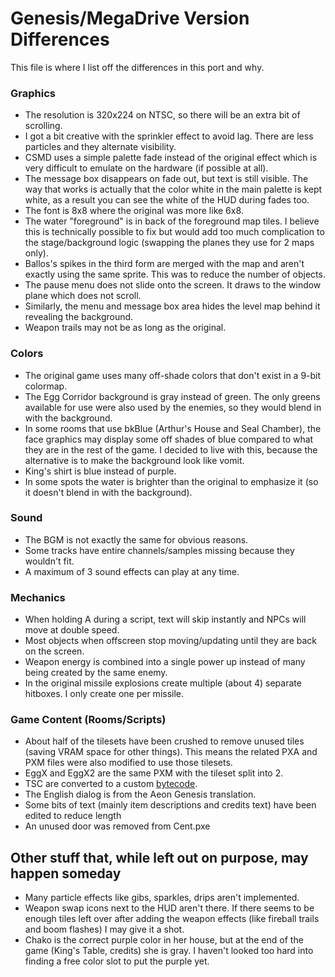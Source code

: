 # Genesis/MegaDrive Version Differences
This file is where I list off the differences in this port and why.

### Graphics

 - The resolution is 320x224 on NTSC, so there will be an extra bit of scrolling.
 - I got a bit creative with the sprinkler effect to avoid lag. There are less particles and they alternate visibility.
 - CSMD uses a simple palette fade instead of the original effect which is very difficult to emulate on the hardware (if possible at all).
 - The message box disappears on fade out, but text is still visible. The way that works is actually that the color white in the main palette is kept white, as a result you can see the white of the HUD during fades too.
 - The font is 8x8 where the original was more like 6x8.
 - The water "foreground" is in back of the foreground map tiles. I believe this is technically possible to fix but would add too much complication to the stage/background logic (swapping the planes they use for 2 maps only).
 - Ballos's spikes in the third form are merged with the map and aren't exactly using the same sprite. This was to reduce the number of objects.
 - The pause menu does not slide onto the screen. It draws to the window plane which does not scroll.
 - Similarly, the menu and message box area hides the level map behind it revealing the background.
 - Weapon trails may not be as long as the original.

### Colors

 - The original game uses many off-shade colors that don't exist in a 9-bit colormap.
 - The Egg Corridor background is gray instead of green. The only greens available for use were also used by the enemies, so they would blend in with the background.
 - In some rooms that use bkBlue (Arthur's House and Seal Chamber), the face graphics may display some off shades of blue compared to what they are in the rest of the game. I decided to live with this, because the alternative is to make the background look like vomit.
 - King's shirt is blue instead of purple.
 - In some spots the water is brighter than the original to emphasize it (so it doesn't blend in with the background).

### Sound

 - The BGM is not exactly the same for obvious reasons.
 - Some tracks have entire channels/samples missing because they wouldn't fit.
 - A maximum of 3 sound effects can play at any time.

### Mechanics

 - When holding A during a script, text will skip instantly and NPCs will move at double speed.
 - Most objects when offscreen stop moving/updating until they are back on the screen.
 - Weapon energy is combined into a single power up instead of many being created by the same enemy.
 - In the original missile explosions create multiple (about 4) separate hitboxes. I only create one per missile.

### Game Content (Rooms/Scripts)

 - About half of the tilesets have been crushed to remove unused tiles (saving VRAM space for other things). This means the related PXA and PXM files were also modified to use those tilesets.
 - EggX and EggX2 are the same PXM with the tileset split into 2.
 - TSC are converted to a custom [bytecode](../tools/tscomp/tscomp.c).
 - The English dialog is from the Aeon Genesis translation.
 - Some bits of text (mainly item descriptions and credits text) have been edited to reduce length
 - An unused door was removed from Cent.pxe

## Other stuff that, while left out on purpose, may happen someday

 - Many particle effects like gibs, sparkles, drips aren't implemented.
 - Weapon swap icons next to the HUD aren't there. If there seems to be enough tiles left over after adding the weapon effects (like fireball trails and boom flashes) I may give it a shot.
  - Chako is the correct purple color in her house, but at the end of the game (King's Table, credits) she is gray. I haven't looked too hard into finding a free color slot to put the purple yet.
